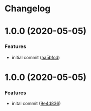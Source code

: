 # Changelog

# 1.0.0 (2020-05-05)


### Features

* initial commit ([aa5bfcd](https://github.com/SimonGolms/device-bars/commit/aa5bfcdb117941d3edfb9dc144e4de7e03d101b0))

# 1.0.0 (2020-05-05)


### Features

* inital commit ([9e4d836](https://github.com/SimonGolms/device-bars/commit/9e4d836c2e9ac403bee2b6c451d9b94a7adf1afd))
